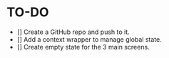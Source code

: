 # TO-DO

- [] Create a GitHub repo and push to it.
- [] Add a context wrapper to manage global state.
- [] Create empty state for the 3 main screens.